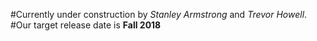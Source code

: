 #Currently under construction by *Stanley Armstrong* and *Trevor Howell*.
#Our target release date is **Fall 2018**
